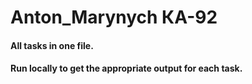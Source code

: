 # Anton_Marynych КА-92
#### All tasks in one file.
#### Run locally to get the appropriate output for each task.
